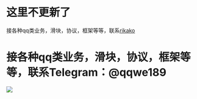 # 这里不更新了
接各种qq类业务，滑块，协议，框架等等，联系[rikako](https://t.me/initWithData)
# 接各种qq类业务，滑块，协议，框架等等，联系Telegram：@qqwe189
![](https://github.com/w0ai1uo/qqkey/blob/master/1.png)
